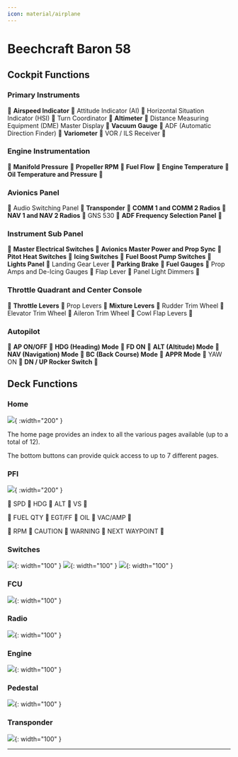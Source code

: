 ```yaml
---
icon: material/airplane
---
```


# Beechcraft Baron 58

## Cockpit Functions

### Primary Instruments
:small_blue_diamond:
**Airspeed Indicator**
:small_blue_diamond:
Attitude Indicator (AI)
:small_blue_diamond:
Horizontal Situation Indicator (HSI)
:small_blue_diamond:
Turn Coordinator
:small_blue_diamond:
**Altimeter**
:small_blue_diamond:
Distance Measuring Equipment (DME) Master Display
:small_blue_diamond:
**Vacuum Gauge**
:small_blue_diamond:
ADF (Automatic Direction Finder)
:small_blue_diamond:
**Variometer**
:small_blue_diamond:
VOR / ILS Receiver
:small_blue_diamond:

### Engine Instrumentation
:small_blue_diamond:
**Manifold Pressure**
:small_blue_diamond:
**Propeller RPM**
:small_blue_diamond:
**Fuel Flow**
:small_blue_diamond:
**Engine Temperature**
:small_blue_diamond:
**Oil Temperature and Pressure**
:small_blue_diamond:

### Avionics Panel
:small_blue_diamond:
Audio Switching Panel
:small_blue_diamond:
**Transponder**
:small_blue_diamond:
**COMM 1 and COMM 2 Radios**
:small_blue_diamond:
**NAV 1 and NAV 2 Radios**
:small_blue_diamond:
GNS 530
:small_blue_diamond:
**ADF Frequency Selection Panel**
:small_blue_diamond:

### Instrument Sub Panel
:small_blue_diamond:
**Master Electrical Switches**
:small_blue_diamond:
**Avionics Master Power and Prop Sync**
:small_blue_diamond:
**Pitot Heat Switches**
:small_blue_diamond:
**Icing Switches**
:small_blue_diamond:
**Fuel Boost Pump Switches**
:small_blue_diamond:
**Lights Panel**
:small_blue_diamond:
Landing Gear Lever
:small_blue_diamond:
**Parking Brake**
:small_blue_diamond:
**Fuel Gauges**
:small_blue_diamond:
Prop Amps and De-Icing Gauges
:small_blue_diamond:
Flap Lever
:small_blue_diamond:
Panel Light Dimmers
:small_blue_diamond:

### Throttle Quadrant and Center Console
:small_blue_diamond:
**Throttle Levers**
:small_blue_diamond:
Prop Levers
:small_blue_diamond:
**Mixture Levers**
:small_blue_diamond:
Rudder Trim Wheel
:small_blue_diamond:
Elevator Trim Wheel
:small_blue_diamond:
Aileron Trim Wheel
:small_blue_diamond:
Cowl Flap Levers
:small_blue_diamond:

### Autopilot
:small_blue_diamond:
**AP ON/OFF**
:small_blue_diamond:
**HDG (Heading) Mode**
:small_blue_diamond:
**FD ON**
:small_blue_diamond:
**ALT (Altitude) Mode**
:small_blue_diamond:
**NAV (Navigation) Mode**
:small_blue_diamond:
**BC (Back Course) Mode**
:small_blue_diamond:
**APPR Mode**
:small_blue_diamond:
YAW ON
:small_blue_diamond:
**DN / UP Rocker Switch**
:small_blue_diamond:

## Deck Functions
### Home
![](../assets/images/beechcraft-baron-58/home.png){ :width="200" }

The home page provides an index to all the various pages available (up to a total of 12).

The bottom buttons can provide quick access to up to 7 different pages. 

### PFI
![](../assets/images/beechcraft-baron-58/pfi.png){ :width="200" }

:small_blue_diamond:
SPD
:small_blue_diamond:
HDG
:small_blue_diamond:
ALT
:small_blue_diamond:
VS
:small_blue_diamond:

:small_blue_diamond:
FUEL QTY
:small_blue_diamond:
EGT/FF
:small_blue_diamond:
OIL
:small_blue_diamond:
VAC/AMP
:small_blue_diamond:

:small_blue_diamond:
RPM
:small_blue_diamond:
CAUTION
:small_blue_diamond:
WARNING
:small_blue_diamond:
NEXT WAYPOINT
:small_blue_diamond:




### Switches
![](../assets/images/beechcraft-baron-58/switches.png){: width="100" }
![](../assets/images/beechcraft-baron-58/icing.png){: width="100" }
![](../assets/images/beechcraft-baron-58/lights.png){: width="100" }

### FCU
![](../assets/images/beechcraft-baron-58/fcu.png){: width="100" }

### Radio
![](../assets/images/beechcraft-baron-58/radio.png){: width="100" }

### Engine
![](../assets/images/beechcraft-baron-58/engine.png){: width="100" }

### Pedestal
![](../assets/images/beechcraft-baron-58/pedestal.png){: width="100" }

### Transponder
![](../assets/images/beechcraft-baron-58/transponder.png){: width="100" }

----



